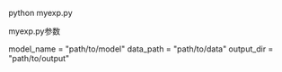 python myexp.py

myexp.py参数

model_name = "path/to/model"
data_path = "path/to/data"
output_dir = "path/to/output"
